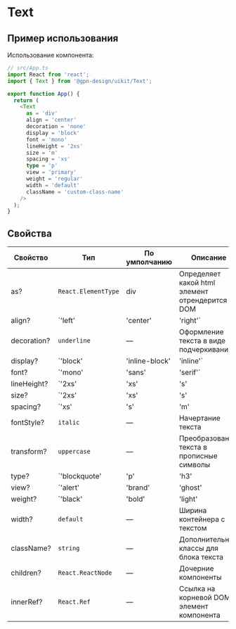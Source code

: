# Text

## Пример использования

Использование компонента:

```ts
// src/App.ts
import React from 'react';
import { Text } from '@gpn-design/uikit/Text';

export function App() {
  return (
    <Text
      as = 'div'
      align = 'center'
      decoration = 'none'
      display = 'block'
      font = 'mono'
      lineHeight = '2xs'
      size = 'm'
      spacing = 'xs'
      type = 'p'
      view = 'primary'
      weight = 'regular'
      width = 'default'
      className = 'custom-class-name'
    />
  );
}
```

## Свойства

<!-- props:start -->

| Свойство    | Тип                                                                                                     | По умполчанию | Описание                                                      |
|-------------|---------------------------------------------------------------------------------------------------------|---------------|---------------------------------------------------------------|
| as?         | `React.ElementType`                                                                                     | div           | Определяет какой html элемент отрендерится в DOM              |
| align?      | `'left' | 'center' | 'right'`                                                                           | —             | Выравнивание текста                                           |
| decoration? | `underline`                                                                                             | —             | Оформление текста в виде подчеркивания                        |
| display?    | `'block' | 'inline-block' | 'inline'`                                                                   | —             | Определяет как текстовый блок должен быть показан в документе |
| font?       | `'mono' | 'sans' | 'serif'`                                                                             | —             | Гарнитура текста                                              |
| lineHeight? | `'2xs' | 'xs' | 's' | 'm' | 'l'`                                                                        | —             | Высота линии текста                                           |
| size?       | `'2xs'| 'xs' | 's' | 'm' | 'l' | 'xl' | '2xl' | '3xl' | '4xl' | '5xl' | '6xl'`                          | —             | Размер текста                                                 |
| spacing?    | `'xs' | 's' | 'm' | 'l'`                                                                                | —             | Межбуквенное расстояние текста                                |
| fontStyle?  | `italic`                                                                                                | —             | Начертание текста                                             |
| transform?  | `uppercase`                                                                                             | —             | Преобразование текста в прописные символы                     |
| type?       | `'blockquote' | 'p' | 'h3' | 'h2' | 'h1'`                                                               | —             | Определяет уровень заголовока или абзац                       |
| view?       | `'alert' | 'brand' | 'ghost' | 'link' | 'link-minor' | 'primary' | 'secondary' | 'success' | 'warning'` | `primary`     | Внешний вид текста                                            |
| weight?     | `'black' | 'bold' | 'light' | 'regular' | 'semibold' | 'thin'`                                          | —             | Насыщенность текста                                           |
| width?      | `default`                                                                                               | —             | Ширина контейнера с текстом                                   |
| className?  | `string`                                                                                                | —             | Дополнительные классы для блока текста                        |
| children?   | `React.ReactNode`                                                                                       | —             | Дочерние компоненты                                           |
| innerRef?   | `React.Ref`                                                                                             | —             | Ссылка на корневой DOM элемент компонента                     |

<!-- props:end -->


